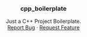  <br />
<p align="center">
  <h3 align="center">cpp_boilerplate</h3>
  <p align="center">
    Just a C++ Project Boilerplate.
    <br />
    <a href="https://github.com/marcosfpr/cpp_boilerplate/issues">Report Bug</a>
    ·
    <a href="https://github.com/marcosfpr/cpp_boilerplate/issues">Request Feature</a>
  </p>
</p>